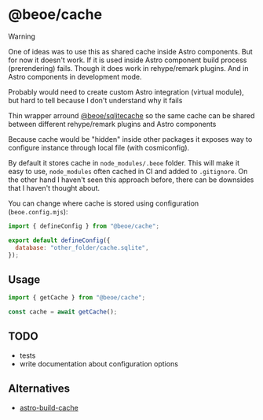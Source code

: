 # @beoe/cache

> [!WARNING]
> One of ideas was to use this as shared cache inside Astro components. But for now it doesn't work. If it is used inside Astro component build process (prerendering) fails. Though it does work in rehype/remark plugins. And in Astro components in development mode.
>
> Probably would need to create custom Astro integration (virtual module), but hard to tell because I don't understand why it fails

Thin wrapper arround [@beoe/sqlitecache](/packages/sqlitecache/) so the same cache can be shared between different rehype/remark plugins and Astro components

Because cache would be "hidden" inside other packages it exposes way to configure instance through local file (with cosmiconfig).

By default it stores cache in `node_modules/.beoe` folder. This will make it easy to use, `node_modules` often cached in CI and added to `.gitignore`. On the other hand I haven't seen this approach before, there can be downsides that I haven't thought about.

You can change where cache is stored using configuration (`beoe.config.mjs`):

```mjs
import { defineConfig } from "@beoe/cache";

export default defineConfig({
  database: "other_folder/cache.sqlite",
});
```

## Usage

```js
import { getCache } from "@beoe/cache";

const cache = await getCache();
```

## TODO

- tests
- write documentation about configuration options

## Alternatives

- [astro-build-cache](https://github.com/jcayzac/copepod-modules/tree/main/packages/astro-build-cache)
